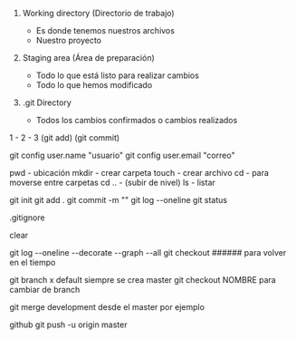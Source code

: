 <!--  ESTADOS DE GIT  -->

1. Working directory (Directorio de trabajo)
    - Es donde tenemos nuestros archivos
    - Nuestro proyecto

2. Staging area (Área de preparación)
    - Todo lo que está listo para realizar cambios
    - Todo lo que hemos modificado

3. .git Directory
    - Todos los cambios confirmados o cambios realizados

1      -       2       -       3
    (git add)     (git commit)

git config user.name "usuario"
git config user.email "correo"

pwd - ubicación
mkdir - crear carpeta
touch - crear archivo
cd - para moverse entre carpetas
cd .. - (subir de nivel)
ls - listar

git init
git add .
git commit -m ""
git log --oneline
git status

.gitignore

clear

git log --oneline --decorate --graph --all
git checkout ######
    para volver en el tiempo

git branch
    x default siempre se crea master
git checkout NOMBRE
    para cambiar de branch

git merge development
    desde el master por ejemplo

github
    git push -u origin master